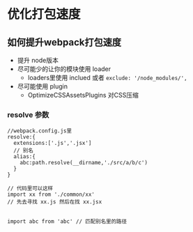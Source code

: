 # 优化打包速度

## 如何提升webpack打包速度

- 提升 node版本
- 尽可能少的让你的模块使用 loader
  - loaders里使用 inclued 或者  `exclude: '/node_modules/',`
- 尽可能使用 plugin 
  - OptimizeCSSAssetsPlugins 对CSS压缩

### resolve 参数

```
//webpack.config.js里
resolve:{
  extensions:['.js','.jsx']
  // 别名
  alias:{
    abc:path.resolve(__dirname,'./src/a/b/c')
  }
}

// 代码里可以这样
import xx from './common/xx'
// 先去寻找 xx.js 然后在找 xx.jsx


import abc from 'abc' // 匹配别名里的路径
```